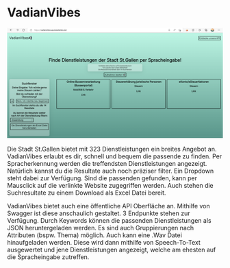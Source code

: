 # VadianVibes

<img src="https://raw.githubusercontent.com/DavidEggenberger/VadianVibes/main/original.png" />

Die Stadt St.Gallen bietet mit 323 Dienstleistungen ein breites Angebot an. VadianVibes erlaubt es dir, schnell und bequem die passende zu finden. Per Spracherkennung werden die treffendsten Dienstleistungen angezeigt. Natürlich kannst du die Resultate auch noch präziser filter. Ein Dropdown steht dabei zur Verfügung. Sind die passenden gefunden, kann per Mausclick auf die verlinkte Website zugegriffen werden. Auch stehen die Suchresultate zu einem Download als Excel Datei bereit.

VadianVibes bietet auch eine öffentliche API Oberfläche an. Mithilfe von Swagger ist diese anschaulich gestaltet. 3 Endpunkte stehen zur Verfügung. Durch Keywords können die passenden Dienstleistungen als JSON heruntergeladen werden. Es sind auch Gruppierungen nach Attributen (bspw. Thema) möglich. Auch kann eine .Wav Datei hinaufgeladen werden. Diese wird dann mithilfe von Speech-To-Text ausgewertet und jene Dienstleistungen angezeigt, welche am ehesten auf die Spracheingabe zutreffen.

